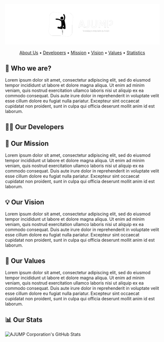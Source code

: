 <div align="center">

  ![AJUMP Banner](https://github.com/AJUMP-Corp/.github/blob/main/ajump_banner.png)

  <a href="#-who-we-are">About Us</a> •
  <a href="#-our-developers">Developers</a> •
  <a href="#-our-mission">Mission</a> •
  <a href="#-our-vision">Vision</a> •
  <a href="#-our-values">Values</a> •
  <a href="#-our-stats">Statistics</a>

</div>

## 👥 Who we are?
Lorem ipsum dolor sit amet, consectetur adipiscing elit, sed do eiusmod tempor incididunt ut labore et dolore magna aliqua. Ut enim ad minim veniam, quis nostrud exercitation ullamco laboris nisi ut aliquip ex ea commodo consequat. Duis aute irure dolor in reprehenderit in voluptate velit esse cillum dolore eu fugiat nulla pariatur. Excepteur sint occaecat cupidatat non proident, sunt in culpa qui officia deserunt mollit anim id est laborum.

## 👨‍💻 Our Developers
<!-- Creating spaces for filling content -->

## 🎯 Our Mission
Lorem ipsum dolor sit amet, consectetur adipiscing elit, sed do eiusmod tempor incididunt ut labore et dolore magna aliqua. Ut enim ad minim veniam, quis nostrud exercitation ullamco laboris nisi ut aliquip ex ea commodo consequat. Duis aute irure dolor in reprehenderit in voluptate velit esse cillum dolore eu fugiat nulla pariatur. Excepteur sint occaecat cupidatat non proident, sunt in culpa qui officia deserunt mollit anim id est laborum.

## 💡 Our Vision
Lorem ipsum dolor sit amet, consectetur adipiscing elit, sed do eiusmod tempor incididunt ut labore et dolore magna aliqua. Ut enim ad minim veniam, quis nostrud exercitation ullamco laboris nisi ut aliquip ex ea commodo consequat. Duis aute irure dolor in reprehenderit in voluptate velit esse cillum dolore eu fugiat nulla pariatur. Excepteur sint occaecat cupidatat non proident, sunt in culpa qui officia deserunt mollit anim id est laborum.

## 🗿 Our Values
Lorem ipsum dolor sit amet, consectetur adipiscing elit, sed do eiusmod tempor incididunt ut labore et dolore magna aliqua. Ut enim ad minim veniam, quis nostrud exercitation ullamco laboris nisi ut aliquip ex ea commodo consequat. Duis aute irure dolor in reprehenderit in voluptate velit esse cillum dolore eu fugiat nulla pariatur. Excepteur sint occaecat cupidatat non proident, sunt in culpa qui officia deserunt mollit anim id est laborum.

## 📊 Our Stats
<!-- Credits: https://github.com/PressJump/reimaginedreadme -->
![AJUMP Corporation's GitHub Stats](https://myreadme.vercel.app/api/embed/AJUMP-Corp?panels=userstatistics,toprepositories,toplanguages,commitgraph)
